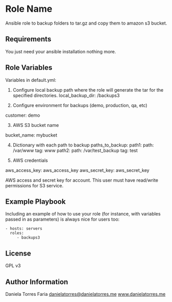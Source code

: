 Role Name
=========

 Ansible role to backup folders to tar.gz and copy them to amazon s3 bucket.

Requirements
------------

You just need your ansible installation nothing more.

Role Variables
--------------

Variables in default.yml:

1) Configure local backup path where the role will generate the tar for the specified directories.
local_backup_dir: /backups3

2) Configure environment for backups (demo, production, qa, etc)

customer: demo

3) AWS S3 bucket name

bucket_name: mybucket

4) Dictionary with each path to backup
paths_to_backup:
  path1:
    path: /var/www
    tag: www
  path2:
    path: /var/test_backup
    tag: test

5) AWS credentials

aws_access_key: aws_access_key
aws_secret_key: aws_secret_key

AWS access and secret key for account. This user must have read/write permissions for S3 service.

Example Playbook
----------------

Including an example of how to use your role (for instance, with variables passed in as parameters) is always nice for users too:

    - hosts: servers
      roles:
         - backups3

License
-------

GPL v3

Author Information
------------------

Daniela Torres Faria
danielatorres@danielatorres.me
www.danielatorres.me
